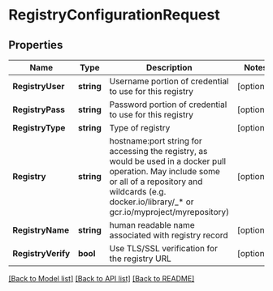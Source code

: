 # RegistryConfigurationRequest

## Properties
Name | Type | Description | Notes
------------ | ------------- | ------------- | -------------
**RegistryUser** | **string** | Username portion of credential to use for this registry | [optional] 
**RegistryPass** | **string** | Password portion of credential to use for this registry | [optional] 
**RegistryType** | **string** | Type of registry | [optional] 
**Registry** | **string** | hostname:port string for accessing the registry, as would be used in a docker pull operation. May include some or all of a repository and wildcards (e.g. docker.io/library/_* or gcr.io/myproject/myrepository) | [optional] 
**RegistryName** | **string** | human readable name associated with registry record | [optional] 
**RegistryVerify** | **bool** | Use TLS/SSL verification for the registry URL | [optional] 

[[Back to Model list]](../README.md#documentation-for-models) [[Back to API list]](../README.md#documentation-for-api-endpoints) [[Back to README]](../README.md)



